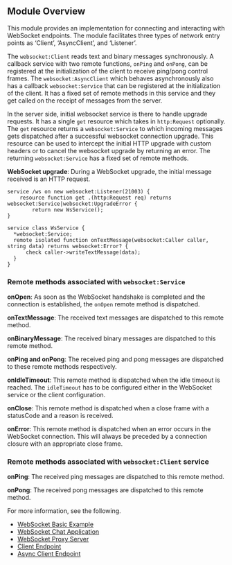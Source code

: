 ## Module Overview

This module provides an implementation for connecting and interacting with WebSocket endpoints. The module facilitates three types of network entry points as ‘Client’, ‘AsyncClient’, and ‘Listener’.

The `websocket:Client` reads text and binary messages synchronously. A callback service with two remote functions, `onPing` and `onPong`, can be registered at the initialization of the client to receive ping/pong control frames.
The `websocket:AsyncClient` which behaves asynchronously also has a callback `websocket:Service` that can be registered at the initialization of the client. It has a fixed set of remote methods in this service and they get called on the receipt of messages from the server. 

In the server side, initial websocket service is there to handle upgrade requests. It has a single `get` resource which takes in `http:Request` optionally. The `get` resource returns a `websocket:Service` to which incoming messages gets dispatched after a successful websocket connection upgrade. This resource can be used to intercept the initial HTTP upgrade with custom headers or to cancel the websocket upgrade by returning an error.
The returning `websocket:Service` has a fixed set of remote methods.

**WebSocket upgrade**: During a WebSocket upgrade, the initial message received is an HTTP request. 

```ballerina
service /ws on new websocket:Listener(21003) {
    resource function get .(http:Request req) returns websocket:Service|websocket:UpgradeError {
        return new WsService();
}
        
service class WsService {
  *websocket:Service;
  remote isolated function onTextMessage(websocket:Caller caller, string data) returns websocket:Error? {
      check caller->writeTextMessage(data);
  }
}              
```

### Remote methods associated with `websocket:Service`

**onOpen**: As soon as the WebSocket handshake is completed and the connection is established, the `onOpen` remote method is dispatched.

**onTextMessage**: The received text messages are dispatched to this remote method.

**onBinaryMessage**: The received binary messages are dispatched to this remote method.

**onPing and onPong**: The received ping and pong messages are dispatched to these remote methods respectively.

**onIdleTimeout**: This remote method is dispatched when the idle timeout is reached. The `idleTimeout` has to be configured either in the WebSocket service or the client configuration.

**onClose**: This remote method is dispatched when a close frame with a statusCode and a reason is received.

**onError**: This remote method is dispatched when an error occurs in the WebSocket connection. This will always be preceded by a connection closure with an appropriate close frame.

### Remote methods associated with `websocket:Client` service

**onPing**: The received ping messages are dispatched to this remote method.

**onPong**: The received pong messages are dispatched to this remote method.

For more information, see the following.
* [WebSocket Basic Example](https://ballerina.io/swan-lake/learn/by-example/websocket-basic-sample.html)
* [WebSocket Chat Application](https://ballerina.io/swan-lake/learn/by-example/websocket-chat-application.html)
* [WebSocket Proxy Server](https://ballerina.io/swan-lake/learn/by-example/websocket-proxy-server.html)
* [Client Endpoint](https://ballerina.io/swan-lake/learn/by-example/websocket-client.html) 
* [Async Client Endpoint](https://ballerina.io/swan-lake/learn/by-example/websocket-async-client.html)  
